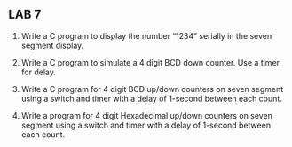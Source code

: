 ## LAB 7


1. Write a C program to display the number “1234” serially in the seven segment display.


2. Write a C program to simulate a 4 digit BCD down counter. Use a timer for delay.


3. Write a C program for 4 digit BCD up/down counters on seven segment using a switch and timer with a delay of 1-second between each count.


4. Write a program for 4 digit Hexadecimal up/down counters on seven segment using a switch and timer with a delay of 1-second between each count.